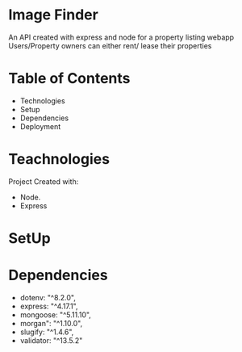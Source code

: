 # Image Finder

An API created with express and node for a property listing webapp
Users/Property owners can either rent/ lease their properties

# Table of Contents

- Technologies
- Setup
- Dependencies
- Deployment

# Teachnologies

Project Created with:

- Node.
- Express

# SetUp

# Dependencies

- dotenv: "^8.2.0",
- express: "^4.17.1",
- mongoose: "^5.11.10",
- morgan": "^1.10.0",
- slugify: "^1.4.6",
- validator: "^13.5.2"
